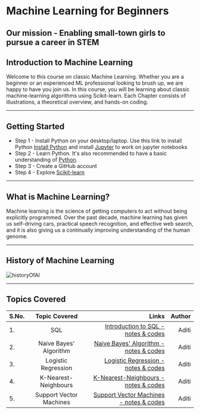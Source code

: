 # Machine Learning for Beginners
## Our mission - Enabling small-town girls to pursue a career in STEM

## Introduction to Machine Learning
Welcome to this course on classic Machine Learning. Whether you are a beginner or an experienced ML professional looking to brush up, we are happy to have you join us. In this course, you will be learning about classic machine-learning algorithms using Scikit-learn. Each Chapter consists of illustrations, a theoretical overview, and hands-on coding.

_______________________________________________________________________________________________________________________________________________________________________________________________

## Getting Started

* Step 1 - Install Python on your desktop/laptop. Use this link to install Python [Install Python](https://www.python.org/about/gettingstarted/) and install [Jupyter](https://jupyter.org/install) to work on jupyter notebooks
* Step 2 - Learn Python. It's also recommended to have a basic understanding of [Python](https://www.learnpython.org/).
* Step 3 - Create a GitHub account
* Step 4 - Explore [Scikit-learn](https://scikit-learn.org/stable/user_guide.html)

_______________________________________________________________________________________________________________________________________________________________________________________________

## What is Machine Learning?

Machine learning is the science of getting computers to act without being explicitly programmed. Over the past decade, machine learning has given us self-driving cars, practical speech recognition, and effective web search, and it is also giving us a continually improving understanding of the human genome.

_______________________________________________________________________________________________________________________________________________________________________________________________

## History of Machine Learning

![historyOfAI](https://github.com/Squirrels-tech/Squirrels-tech.github.io/assets/20395827/476ceb6a-214d-4749-932f-0142bb06d685)



_______________________________________________________________________________________________________________________________________________________________________________________________
## Topics Covered

| S.No. | Topic Covered | Links | Author 
| :---         |     :---:      |          ---: |          ---: |
| 1.   | SQL    | [Introduction to SQL - notes & codes](https://github.com/Squirrels-tech/Machine-Learning-for-Beginners/blob/main/SQL/SQL%20GUIDE.pdf) | Aditi
| 2.    | Naive Bayes' Algorithm       | [Naive Bayes' Algorithm - notes & codes](https://github.com/Squirrels-tech/Squirrels-tech.github.io/blob/main/naiveBayes/naiveBayes.ipynb) | Aditi
| 3.   | Logistic Regression   | [Logistic Regression - notes & codes](https://github.com/Squirrels-tech/Squirrels-tech.github.io/blob/main/logisticRegression/logisticRegressionConcepts.ipynb)| Aditi
| 4.   | K-Nearest-Neighbours   | [K-Nearest-Neighbours - notes & codes](https://github.com/Squirrels-tech/Squirrels-tech.github.io/blob/main/knn/knn-sckit.ipynb)| Aditi
| 5.    | Support Vector Machines      | [Support Vector Machines - notes & codes](https://github.com/Squirrels-tech/Squirrels-tech.github.io/blob/main/SVM/SVM(start%20to%20finish).ipynb) | Aditi








